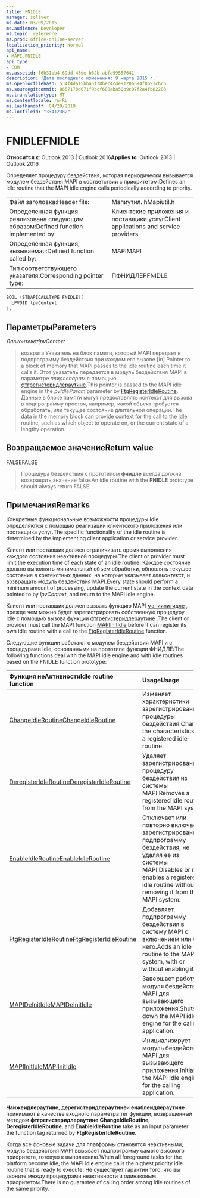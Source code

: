 ```yaml
---
title: FNIDLE
manager: soliver
ms.date: 03/09/2015
ms.audience: Developer
ms.topic: reference
ms.prod: office-online-server
localization_priority: Normal
api_name:
- MAPI.FNIDLE
api_type:
- COM
ms.assetid: f6b31bb4-69dd-43de-b62b-abfa99557641
description: 'Дата последнего изменения: 9 марта 2015 г.'
ms.openlocfilehash: 534f4da15bba5f38bec4cde91206694f8691cbc6
ms.sourcegitcommit: 8657170d071f9bcf680aba50b9c07f2a4fb82283
ms.translationtype: MT
ms.contentlocale: ru-RU
ms.lasthandoff: 04/28/2019
ms.locfileid: "33412382"
---
```

# <a name="fnidle"></a><span data-ttu-id="905bb-103">FNIDLE</span><span class="sxs-lookup"><span data-stu-id="905bb-103">FNIDLE</span></span>
 
<span data-ttu-id="905bb-104">**Относится к**: Outlook 2013 | Outlook 2016</span><span class="sxs-lookup"><span data-stu-id="905bb-104">**Applies to**: Outlook 2013 | Outlook 2016</span></span> 
  
<span data-ttu-id="905bb-105">Определяет процедуру бездействия, которая периодически вызывается модулем бездействия MAPI в соответствии с приоритетом.</span><span class="sxs-lookup"><span data-stu-id="905bb-105">Defines an idle routine that the MAPI idle engine calls periodically according to priority.</span></span> 
  
|||
|:-----|:-----|
|<span data-ttu-id="905bb-106">Файл заголовка:</span><span class="sxs-lookup"><span data-stu-id="905bb-106">Header file:</span></span>  <br/> |<span data-ttu-id="905bb-107">Мапиутил. h</span><span class="sxs-lookup"><span data-stu-id="905bb-107">Mapiutil.h</span></span>  <br/> |
|<span data-ttu-id="905bb-108">Определенная функция реализована следующим образом:</span><span class="sxs-lookup"><span data-stu-id="905bb-108">Defined function implemented by:</span></span>  <br/> |<span data-ttu-id="905bb-109">Клиентские приложения и поставщики услуг</span><span class="sxs-lookup"><span data-stu-id="905bb-109">Client applications and service providers</span></span>  <br/> |
|<span data-ttu-id="905bb-110">Определенная функция, вызываемая:</span><span class="sxs-lookup"><span data-stu-id="905bb-110">Defined function called by:</span></span>  <br/> |<span data-ttu-id="905bb-111">MAPI</span><span class="sxs-lookup"><span data-stu-id="905bb-111">MAPI</span></span>  <br/> |
|<span data-ttu-id="905bb-112">Тип соответствующего указателя:</span><span class="sxs-lookup"><span data-stu-id="905bb-112">Corresponding pointer type:</span></span>  <br/> |<span data-ttu-id="905bb-113">ПФНИДЛЕ</span><span class="sxs-lookup"><span data-stu-id="905bb-113">PFNIDLE</span></span>  <br/> |
   
```cpp
BOOL (STDAPICALLTYPE FNIDLE)(
  LPVOID lpvContext
);
```

## <a name="parameters"></a><span data-ttu-id="905bb-114">Параметры</span><span class="sxs-lookup"><span data-stu-id="905bb-114">Parameters</span></span>

 <span data-ttu-id="905bb-115">_Лпвконтекст_</span><span class="sxs-lookup"><span data-stu-id="905bb-115">_lpvContext_</span></span>
  
> <span data-ttu-id="905bb-116">возврата Указатель на блок памяти, который MAPI передает в подпрограмму бездействия при каждом его вызове.</span><span class="sxs-lookup"><span data-stu-id="905bb-116">[in] Pointer to a block of memory that MAPI passes to the idle routine each time it calls it.</span></span> <span data-ttu-id="905bb-117">Этот указатель передается в модуль бездействия MAPI в параметре _пвидлепарам_ с помощью [фтгрегистеридлераутине](ftgregisteridleroutine.md).</span><span class="sxs-lookup"><span data-stu-id="905bb-117">This pointer is passed to the MAPI idle engine in the  _pvIdleParam_ parameter by [FtgRegisterIdleRoutine](ftgregisteridleroutine.md).</span></span> <span data-ttu-id="905bb-118">Данные в блоке памяти могут предоставлять контекст для вызова в подпрограмму простоя, например, какой объект требуется обработать, или текущее состояние длительной операции.</span><span class="sxs-lookup"><span data-stu-id="905bb-118">The data in the memory block can provide context for the call to the idle routine, such as which object to operate on, or the current state of a lengthy operation.</span></span>
    
## <a name="return-value"></a><span data-ttu-id="905bb-119">Возвращаемое значение</span><span class="sxs-lookup"><span data-stu-id="905bb-119">Return value</span></span>

<span data-ttu-id="905bb-120">FALSE</span><span class="sxs-lookup"><span data-stu-id="905bb-120">FALSE</span></span> 
  
> <span data-ttu-id="905bb-121">Процедура бездействия с прототипом **фнидле** всегда должна возвращать значение false.</span><span class="sxs-lookup"><span data-stu-id="905bb-121">An idle routine with the **FNIDLE** prototype should always return FALSE.</span></span> 
    
## <a name="remarks"></a><span data-ttu-id="905bb-122">Примечания</span><span class="sxs-lookup"><span data-stu-id="905bb-122">Remarks</span></span>

<span data-ttu-id="905bb-123">Конкретные функциональные возможности процедуры Idle определяются с помощью реализации клиентского приложения или поставщика услуг.</span><span class="sxs-lookup"><span data-stu-id="905bb-123">The specific functionality of the idle routine is determined by the implementing client application or service provider.</span></span> 
  
<span data-ttu-id="905bb-124">Клиент или поставщик должен ограничивать время выполнения каждого состояния неактивной процедуры.</span><span class="sxs-lookup"><span data-stu-id="905bb-124">The client or provider must limit the execution time of each state of an idle routine.</span></span> <span data-ttu-id="905bb-125">Каждое состояние должно выполнять минимальный объем обработки, обновлять текущее состояние в контекстных данных, на которые указывает _лпвконтекст_, и возвращать модуль бездействия MAPI.</span><span class="sxs-lookup"><span data-stu-id="905bb-125">Every state should perform a minimum amount of processing, update the current state in the context data pointed to by  _lpvContext_, and return to the MAPI idle engine.</span></span> 
  
<span data-ttu-id="905bb-126">Клиент или поставщик должен вызвать функцию MAPI [мапиинитидле](mapiinitidle.md) , прежде чем можно будет зарегистрировать собственную процедуру Idle с помощью вызова функции [фтгрегистеридлераутине](ftgregisteridleroutine.md) .</span><span class="sxs-lookup"><span data-stu-id="905bb-126">The client or provider must call the MAPI function [MAPIInitIdle](mapiinitidle.md) before it can register its own idle routine with a call to the [FtgRegisterIdleRoutine](ftgregisteridleroutine.md) function.</span></span> 
  
<span data-ttu-id="905bb-127">Следующие функции работают с модулем бездействия MAPI и с процедурами Idle, основанными на прототипе функции ФНИДЛЕ:</span><span class="sxs-lookup"><span data-stu-id="905bb-127">The following functions deal with the MAPI idle engine and with idle routines based on the FNIDLE function prototype:</span></span> 
  
|<span data-ttu-id="905bb-128">**Функция неАктивности**</span><span class="sxs-lookup"><span data-stu-id="905bb-128">**Idle routine function**</span></span>|<span data-ttu-id="905bb-129">**Usage**</span><span class="sxs-lookup"><span data-stu-id="905bb-129">**Usage**</span></span>|
|:-----|:-----|
|[<span data-ttu-id="905bb-130">ChangeIdleRoutine</span><span class="sxs-lookup"><span data-stu-id="905bb-130">ChangeIdleRoutine</span></span>](changeidleroutine.md) <br/> |<span data-ttu-id="905bb-131">Изменяет характеристики зарегистрированной процедуры бездействия.</span><span class="sxs-lookup"><span data-stu-id="905bb-131">Changes the characteristics of a registered idle routine.</span></span>  <br/> |
|[<span data-ttu-id="905bb-132">DeregisterIdleRoutine</span><span class="sxs-lookup"><span data-stu-id="905bb-132">DeregisterIdleRoutine</span></span>](deregisteridleroutine.md) <br/> |<span data-ttu-id="905bb-133">Удаляет зарегистрированную процедуру бездействия из системы MAPI.</span><span class="sxs-lookup"><span data-stu-id="905bb-133">Removes a registered idle routine from the MAPI system.</span></span>  <br/> |
|[<span data-ttu-id="905bb-134">EnableIdleRoutine</span><span class="sxs-lookup"><span data-stu-id="905bb-134">EnableIdleRoutine</span></span>](enableidleroutine.md) <br/> |<span data-ttu-id="905bb-135">Отключает или повторно включает зарегистрированную подпрограмму бездействия, не удаляя ее из системы MAPI.</span><span class="sxs-lookup"><span data-stu-id="905bb-135">Disables or re-enables a registered idle routine without removing it from the MAPI system.</span></span>  <br/> |
|[<span data-ttu-id="905bb-136">FtgRegisterIdleRoutine</span><span class="sxs-lookup"><span data-stu-id="905bb-136">FtgRegisterIdleRoutine</span></span>](ftgregisteridleroutine.md) <br/> |<span data-ttu-id="905bb-137">Добавляет подпрограмму бездействия в систему MAPI с включением или без него.</span><span class="sxs-lookup"><span data-stu-id="905bb-137">Adds an idle routine to the MAPI system, with or without enabling it.</span></span>  <br/> |
|[<span data-ttu-id="905bb-138">MAPIDeInitIdle</span><span class="sxs-lookup"><span data-stu-id="905bb-138">MAPIDeInitIdle</span></span>](mapideinitidle.md) <br/> |<span data-ttu-id="905bb-139">Завершает работу модуля бездействия MAPI для вызывающего приложения.</span><span class="sxs-lookup"><span data-stu-id="905bb-139">Shuts down the MAPI idle engine for the calling application.</span></span>  <br/> |
|[<span data-ttu-id="905bb-140">MAPIInitIdle</span><span class="sxs-lookup"><span data-stu-id="905bb-140">MAPIInitIdle</span></span>](mapiinitidle.md) <br/> |<span data-ttu-id="905bb-141">Инициализирует модуль бездействия MAPI для вызывающего приложения.</span><span class="sxs-lookup"><span data-stu-id="905bb-141">Initializes the MAPI idle engine for the calling application.</span></span>  <br/> |
   
<span data-ttu-id="905bb-142">**Чанжеидлераутине**, **дерегистеридлераутине**и **енаблеидлераутине** принимают в качестве входного параметра тег функции, возвращенный методом **фтгрегистеридлераутине**.</span><span class="sxs-lookup"><span data-stu-id="905bb-142">**ChangeIdleRoutine**, **DeregisterIdleRoutine**, and **EnableIdleRoutine** take as an input parameter the function tag returned by **FtgRegisterIdleRoutine**.</span></span> 
  
<span data-ttu-id="905bb-143">Когда все фоновые задачи для платформы становятся неактивными, модуль бездействия MAPI вызывает подпрограмму самого высокого приоритета, готовую к выполнению.</span><span class="sxs-lookup"><span data-stu-id="905bb-143">When all foreground tasks for the platform become idle, the MAPI idle engine calls the highest priority idle routine that is ready to execute.</span></span> <span data-ttu-id="905bb-144">Не существует гарантии того, что вы звоните между процедурами неактивности и одинаковым приоритетом.</span><span class="sxs-lookup"><span data-stu-id="905bb-144">There is no guarantee of calling order among idle routines of the same priority.</span></span> 
  

